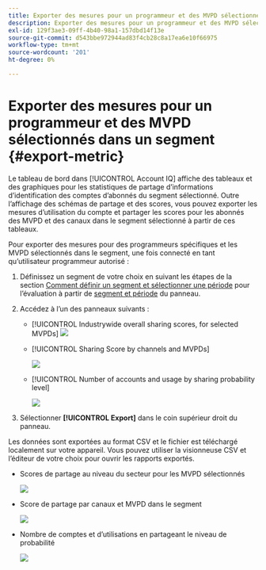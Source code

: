 ```yaml
---
title: Exporter des mesures pour un programmeur et des MVPD sélectionnés dans un segment
description: Exporter des mesures pour un programmeur et des MVPD sélectionnés dans un segment
exl-id: 129f3ae3-09ff-4b40-98a1-157dbd14f13e
source-git-commit: d543bbe972944ad83f4cb28c8a17ea6e10f66975
workflow-type: tm+mt
source-wordcount: '201'
ht-degree: 0%

---
```


# Exporter des mesures pour un programmeur et des MVPD sélectionnés dans un segment {#export-metric}

Le tableau de bord dans [!UICONTROL Account IQ] affiche des tableaux et des graphiques pour les statistiques de partage d’informations d’identification des comptes d’abonnés du segment sélectionné. Outre l’affichage des schémas de partage et des scores, vous pouvez exporter les mesures d’utilisation du compte et partager les scores pour les abonnés des MVPD et des canaux dans le segment sélectionné à partir de ces tableaux.

Pour exporter des mesures pour des programmeurs spécifiques et les MVPD sélectionnés dans le segment, une fois connecté en tant qu’utilisateur programmeur autorisé :

1. Définissez un segment de votre choix en suivant les étapes de la section [Comment définir un segment et sélectionner une période](/help/accountiq/howto-select-segment-timeframe.md) pour l’évaluation à partir de [segment et période](/help/accountiq/segments-timeframe.md) du panneau.

1. Accédez à l’un des panneaux suivants :

   * [!UICONTROL Industrywide overall sharing scores, for selected MVPDs]
     ![](assets/ind-sharpanel-export-option.png)

   * [!UICONTROL Sharing Score by channels and MVPDs]

     ![](assets/sharscorepanel-export-option.png)

   * [!UICONTROL Number of accounts and usage by sharing probability level]

     ![](assets/usage-panel-export-option.png)

1. Sélectionner **[!UICONTROL Export]** dans le coin supérieur droit du panneau.

Les données sont exportées au format CSV et le fichier est téléchargé localement sur votre appareil. Vous pouvez utiliser la visionneuse CSV et l’éditeur de votre choix pour ouvrir les rapports exportés.

* Scores de partage au niveau du secteur pour les MVPD sélectionnés

  ![](assets/export-ind-sharing-score.png)

* Score de partage par canaux et MVPD dans le segment

  ![](assets/export-risk-index-by-mvpdchannels.png)

* Nombre de comptes et d’utilisations en partageant le niveau de probabilité

  ![](assets/export-acc-usage.png)
